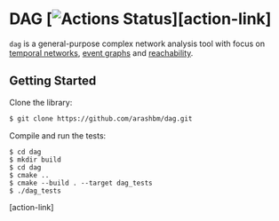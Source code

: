 # DAG [![Actions Status][action-image]][action-link]
`dag` is a general-purpose complex network analysis tool with focus on [temporal
networks][temp], [event graphs][event] and [reachability][out-component].

[temp]: https://arxiv.org/abs/1108.1780
[event]: https://arxiv.org/abs/1709.05647
[out-component]: https://arxiv.org/abs/1908.11831


## Getting Started

Clone the library:
```bash
$ git clone https://github.com/arashbm/dag.git
```

Compile and run the tests:
```
$ cd dag
$ mkdir build
$ cd dag
$ cmake ..
$ cmake --build . --target dag_tests
$ ./dag_tests
```

[action-image]: https://github.com/arashbm/dag/workflows/Tests/badge.svg
[action-link]
